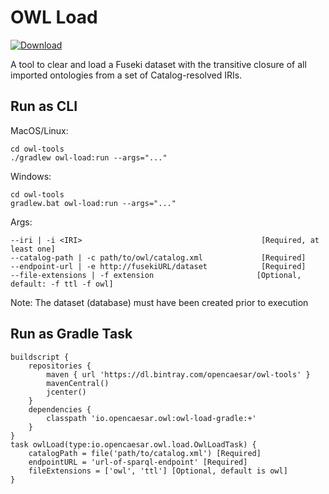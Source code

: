 # OWL Load

[ ![Download](https://api.bintray.com/packages/opencaesar/owl-tools/owl-load/images/download.svg) ](https://bintray.com/opencaesar/owl-tools/owl-load/_latestVersion)

A tool to clear and load a Fuseki dataset with the transitive closure of all imported ontologies from a set of Catalog-resolved IRIs.

## Run as CLI
MacOS/Linux:
```
cd owl-tools
./gradlew owl-load:run --args="..."
```
Windows:
```
cd owl-tools
gradlew.bat owl-load:run --args="..."
```
Args:
```
--iri | -i <IRI>                                        [Required, at least one]
--catalog-path | -c path/to/owl/catalog.xml             [Required]
--endpoint-url | -e http://fusekiURL/dataset            [Required]
--file-extensions | -f extension                       [Optional, default: -f ttl -f owl]
```
Note: The dataset (database) must have been created prior to execution

## Run as Gradle Task
```
buildscript {
	repositories {
		maven { url 'https://dl.bintray.com/opencaesar/owl-tools' }
  		mavenCentral()
		jcenter()
	}
	dependencies {
		classpath 'io.opencaesar.owl:owl-load-gradle:+'
	}
}
task owlLoad(type:io.opencaesar.owl.load.OwlLoadTask) {
	catalogPath = file('path/to/catalog.xml') [Required]
	endpointURL = 'url-of-sparql-endpoint' [Required]
    fileExtensions = ['owl', 'ttl'] [Optional, default is owl]
}               
```